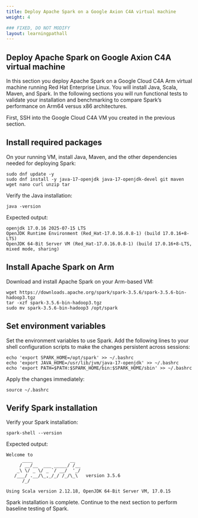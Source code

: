 ```yaml
---
title: Deploy Apache Spark on a Google Axion C4A virtual machine
weight: 4

### FIXED, DO NOT MODIFY
layout: learningpathall
---
```



## Deploy Apache Spark on Google Axion C4A virtual machine

In this section you deploy Apache Spark on a Google Cloud C4A Arm virtual machine running Red Hat Enterprise Linux. You will install Java, Scala, Maven, and Spark. In the following sections you will run functional tests to validate your installation and benchmarking to compare Spark’s performance on Arm64 versus x86 architectures. 

First, SSH into the Google Cloud C4A VM you created in the previous section. 

## Install required packages

On your running VM, install Java, Maven, and the other dependencies needed for deploying Spark:

```console
sudo dnf update -y
sudo dnf install -y java-17-openjdk java-17-openjdk-devel git maven wget nano curl unzip tar
```

Verify the Java installation:

```console
java -version
```

Expected output:

```output
openjdk 17.0.16 2025-07-15 LTS
OpenJDK Runtime Environment (Red_Hat-17.0.16.0.8-1) (build 17.0.16+8-LTS)
OpenJDK 64-Bit Server VM (Red_Hat-17.0.16.0.8-1) (build 17.0.16+8-LTS, mixed mode, sharing)
```

## Install Apache Spark on Arm

Download and install Apache Spark on your Arm-based VM:

```console
wget https://downloads.apache.org/spark/spark-3.5.6/spark-3.5.6-bin-hadoop3.tgz
tar -xzf spark-3.5.6-bin-hadoop3.tgz
sudo mv spark-3.5.6-bin-hadoop3 /opt/spark
```

## Set environment variables

Set the environment variables to use Spark. Add the following lines to your shell configuration scripts to make the changes persistent across sessions:

```console
echo 'export SPARK_HOME=/opt/spark' >> ~/.bashrc
echo 'export JAVA_HOME=/usr/lib/jvm/java-17-openjdk' >> ~/.bashrc
echo 'export PATH=$PATH:$SPARK_HOME/bin:$SPARK_HOME/sbin' >> ~/.bashrc
```

Apply the changes immediately:

```console
source ~/.bashrc 
```

## Verify Spark installation

Verify your Spark installation:

```console
spark-shell --version 
```

Expected output:

```output
Welcome to
      ____              __
     / __/__  ___ _____/ /__
    _\ \/ _ \/ _ `/ __/  '_/
   /___/ .__/\_,_/_/ /_/\_\   version 3.5.6
      /_/

Using Scala version 2.12.18, OpenJDK 64-Bit Server VM, 17.0.15
```

Spark installation is complete. Continue to the next section to perform baseline testing of Spark.

